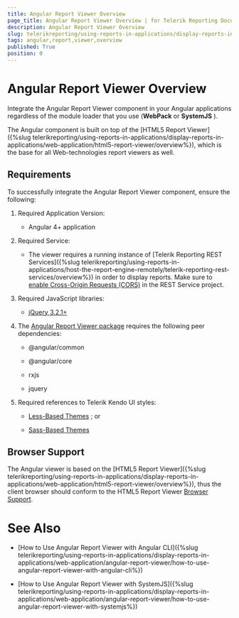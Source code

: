 ```yaml
---
title: Angular Report Viewer Overview
page_title: Angular Report Viewer Overview | for Telerik Reporting Documentation
description: Angular Report Viewer Overview
slug: telerikreporting/using-reports-in-applications/display-reports-in-applications/web-application/angular-report-viewer/angular-report-viewer-overview
tags: angular,report,viewer,overview
published: True
position: 0
---
```


# Angular Report Viewer Overview



Integrate the Angular Report Viewer component in your Angular applications regardless of the module loader that you use         (__WebPack__  or __SystemJS__ ).       

The Angular component is built on top of the         [HTML5 Report Viewer]({%slug telerikreporting/using-reports-in-applications/display-reports-in-applications/web-application/html5-report-viewer/overview%}), which is the base for all Web-technologies report viewers as well.       

## Requirements

To successfully integrate the Angular Report Viewer component, ensure the following:         

1. Required Application Version:             

   + Angular 4+ application                 

1. Required Service:             

   + The viewer requires a running instance of [Telerik Reporting REST Services]({%slug telerikreporting/using-reports-in-applications/host-the-report-engine-remotely/telerik-reporting-rest-services/overview%})                   in order to display reports. Make sure to                    [enable Cross-Origin Requests (CORS)](https://docs.microsoft.com/en-us/aspnet/web-api/overview/security/enabling-cross-origin-requests-in-web-api)  in the REST Service project.                 

1. Required JavaScript libraries:

   +  [jQuery 3.2.1+](https://jquery.com/download/) 

1. The                [Angular Report Viewer package](https://www.npmjs.com/package/@progress/telerik-angular-report-viewer)                requires the following peer dependencies:             

   + @angular/common                 

   + @angular/core                 

   + rxjs                 

   + jquery                 

1. Required references to Telerik Kendo UI styles:

   +  [Less-Based Themes](https://docs.telerik.com/kendo-ui/styles-and-layout/appearance-styling) ; or                 

   +  [Sass-Based Themes](https://docs.telerik.com/kendo-ui/styles-and-layout/sass-themes) 

## Browser Support

The Angular viewer is based on the [HTML5 Report Viewer]({%slug telerikreporting/using-reports-in-applications/display-reports-in-applications/web-application/html5-report-viewer/overview%}),           thus the client browser should conform to the HTML5 Report Viewer [Browser Support](143e5c03-e69d-416f-9ac0-85c397b22b8e#browser-support).         

# See Also


 * [How to Use Angular Report Viewer with Angular CLI]({%slug telerikreporting/using-reports-in-applications/display-reports-in-applications/web-application/angular-report-viewer/how-to-use-angular-report-viewer-with-angular-cli%})

 * [How to Use Angular Report Viewer with SystemJS]({%slug telerikreporting/using-reports-in-applications/display-reports-in-applications/web-application/angular-report-viewer/how-to-use-angular-report-viewer-with-systemjs%})
